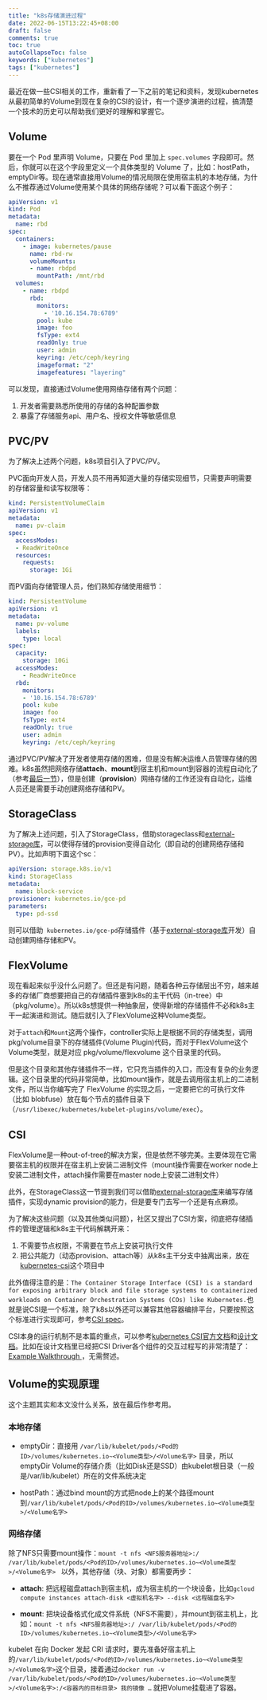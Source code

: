 ```yaml
---
title: "k8s存储演进过程"
date: 2022-06-15T13:22:45+08:00
draft: false
comments: true
toc: true
autoCollapseToc: false
keywords: ["kubernetes"]
tags: ["kubernetes"]
---
```


最近在做一些CSI相关的工作，重新看了一下之前的笔记和资料，发现kubernetes从最初简单的Volume到现在复杂的CSI的设计，有一个逐步演进的过程，搞清楚一个技术的历史可以帮助我们更好的理解和掌握它。

## Volume

要在一个 Pod 里声明 Volume，只要在 Pod 里加上 `spec.volumes` 字段即可。然后，你就可以在这个字段里定义一个具体类型的 Volume 了，比如：hostPath，emptyDir等。现在通常直接用Volume的情况局限在使用宿主机的本地存储，为什么不推荐通过Volume使用某个具体的网络存储呢？可以看下面这个例子：

```yaml
apiVersion: v1
kind: Pod
metadata:
  name: rbd
spec:
  containers:
    - image: kubernetes/pause
      name: rbd-rw
      volumeMounts:
      - name: rbdpd
        mountPath: /mnt/rbd
  volumes:
    - name: rbdpd
      rbd:
        monitors:
          - '10.16.154.78:6789'
        pool: kube
        image: foo
        fsType: ext4
        readOnly: true
        user: admin
        keyring: /etc/ceph/keyring
        imageformat: "2"
        imagefeatures: "layering"
```

可以发现，直接通过Volume使用网络存储有两个问题：

1. 开发者需要熟悉所使用的存储的各种配置参数
2. 暴露了存储服务api、用户名、授权文件等敏感信息

## PVC/PV

为了解决上述两个问题，k8s项目引入了PVC/PV。

PVC面向开发人员，开发人员不用再知道大量的存储实现细节，只需要声明需要的存储容量和读写权限等：

```yml
kind: PersistentVolumeClaim
apiVersion: v1
metadata:
  name: pv-claim
spec:
  accessModes:
  - ReadWriteOnce
  resources:
    requests:
      storage: 1Gi
```

而PV面向存储管理人员，他们熟知存储使用细节：

```yml
kind: PersistentVolume
apiVersion: v1
metadata:
  name: pv-volume
  labels:
    type: local
spec:
  capacity:
    storage: 10Gi
  accessModes:
    - ReadWriteOnce
  rbd:
    monitors:
    - '10.16.154.78:6789'
    pool: kube
    image: foo
    fsType: ext4
    readOnly: true
    user: admin
    keyring: /etc/ceph/keyring
```

通过PVC/PV解决了开发者使用存储的困难，但是没有解决运维人员管理存储的困难。k8s虽然把网络存储**attach**、**mount**到宿主机和mount到容器的流程自动化了（参考[最后一节](https://cvvz.github.io/post/kubernetes-storage-history/#volume的实现原理)），但是创建（**provision**）网络存储的工作还没有自动化，运维人员还是需要手动创建网络存储和PV。

## StorageClass

为了解决上述问题，引入了StorageClass，借助storageclass和[external-storage库](https://github.com/kubernetes-retired/external-storage)，可以使得存储的provision变得自动化（即自动的创建网络存储和PV）。比如声明下面这个sc：

```yml
apiVersion: storage.k8s.io/v1
kind: StorageClass
metadata:
  name: block-service
provisioner: kubernetes.io/gce-pd
parameters:
  type: pd-ssd
```

则可以借助` kubernetes.io/gce-pd`存储插件（基于[external-storage库](https://github.com/kubernetes-retired/external-storage)开发）自动创建网络存储和PV。

## FlexVolume

现在看起来似乎没什么问题了。但还是有问题，随着各种云存储层出不穷，越来越多的存储厂商想要把自己的存储插件塞到k8s的主干代码（in-tree）中（pkg/volume）。所以k8s想提供一种抽象层，使得新增的存储插件不必和k8s主干一起演进和测试。随后就引入了FlexVolume这种Volume类型。

对于`attach`和`Mount`这两个操作，controller实际上是根据不同的存储类型，调用pkg/volume目录下的存储插件(Volume Plugin)代码，而对于FlexVolume这个Volume类型，就是对应 pkg/volume/flexvolume 这个目录里的代码。

但是这个目录和其他存储插件不一样，它只充当插件的入口，而没有复杂的业务逻辑。这个目录里的代码非常简单，比如mount操作，就是去调用宿主机上的二进制文件，所以当你编写完了 FlexVolume 的实现之后，一定要把它的可执行文件（比如 blobfuse）放在每个节点的插件目录下（`/usr/libexec/kubernetes/kubelet-plugins/volume/exec`）。

## CSI

FlexVolume是一种out-of-tree的解决方案，但是依然不够完美。主要体现在它需要宿主机的权限并在宿主机上安装二进制文件（mount操作需要在worker node上安装二进制文件，attach操作需要在master node上安装二进制文件）

此外，在StorageClass这一节提到我们可以借助[external-storage库](https://github.com/kubernetes-retired/external-storage)来编写存储插件，实现dynamic provision的能力，但是要专门去写一个还是有点麻烦。

为了解决这些问题（以及其他类似问题），社区又提出了CSI方案，彻底把存储插件的管理逻辑和k8s主干代码解耦开来：

1. 不需要节点权限，不需要在节点上安装可执行文件
2. 把公共能力（动态provision、attach等）从k8s主干分支中抽离出来，放在[kubernetes-csi](https://github.com/kubernetes-csi)这个项目中

此外值得注意的是：`The Container Storage Interface (CSI) is a standard for exposing arbitrary block and file storage systems to containerized workloads on Container Orchestration Systems (COs) like Kubernetes.`也就是说CSI是一个标准，除了k8s以外还可以兼容其他容器编排平台，只要按照这个标准进行实现即可，参考[CSI spec](https://github.com/container-storage-interface/spec/blob/master/spec.md)。

CSI本身的运行机制不是本篇的重点，可以参考[kubernetes CSI官方文档](https://kubernetes-csi.github.io/docs/introduction.html)和[设计文档](https://github.com/kubernetes/design-proposals-archive/blob/main/storage/container-storage-interface.md)。比如在设计文档里已经把CSI Driver各个组件的交互过程写的非常清楚了：[Example Walkthrough
](https://github.com/kubernetes/design-proposals-archive/blob/main/storage/container-storage-interface.md#example-walkthrough)，无需赘述。

## Volume的实现原理

这个主题其实和本文没什么关系，放在最后作参考用。

### 本地存储

* emptyDir：直接用 `/var/lib/kubelet/pods/<Pod的ID>/volumes/kubernetes.io~<Volume类型>/<Volume名字>` 目录，所以emptyDir Volume的存储介质（比如Disk还是SSD）由kubelet根目录（一般是/var/lib/kubelet）所在的文件系统决定

* hostPath：通过bind mount的方式把node上的某个路径mount到`/var/lib/kubelet/pods/<Pod的ID>/volumes/kubernetes.io~<Volume类型>/<Volume名字>`

### 网络存储

除了NFS只需要mount操作：`mount -t nfs <NFS服务器地址>:/ /var/lib/kubelet/pods/<Pod的ID>/volumes/kubernetes.io~<Volume类型>/<Volume名字> ` 以外，其他存储（块、对象）都需要两步：

* **attach**: 把远程磁盘attach到宿主机，成为宿主机的一个块设备，比如`gcloud compute instances attach-disk <虚拟机名字> --disk <远程磁盘名字>`

* **mount**: 把块设备格式化成文件系统（NFS不需要），并mount到宿主机上，比如：`mount -t nfs <NFS服务器地址>:/ /var/lib/kubelet/pods/<Pod的ID>/volumes/kubernetes.io~<Volume类型>/<Volume名字> `

kubelet 在向 Docker 发起 CRI 请求时，要先准备好宿主机上的`/var/lib/kubelet/pods/<Pod的ID>/volumes/kubernetes.io~<Volume类型>/<Volume名字>`这个目录，接着通过`docker run -v /var/lib/kubelet/pods/<Pod的ID>/volumes/kubernetes.io~<Volume类型>/<Volume名字>:/<容器内的目标目录> 我的镜像 …` 就把Volume挂载进了容器。
